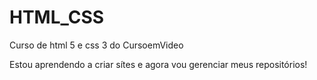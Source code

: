 # HTML_CSS
 Curso de html 5 e css 3 do CursoemVideo

 Estou aprendendo a criar sítes e agora vou gerenciar meus repositórios!
